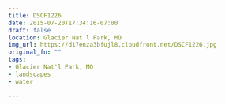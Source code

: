 ```yaml
---
title: DSCF1226
date: 2015-07-20T17:34:16-07:00
draft: false
location: Glacier Nat'l Park, MO
img_url: https://d17enza3bfujl8.cloudfront.net/DSCF1226.jpg
original_fn: ""
tags:
- Glacier Nat'l Park, MO
- landscapes
- water

---
```

